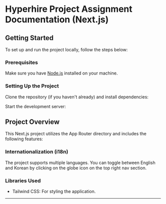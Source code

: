 # Hyperhire Project Assignment Documentation (Next.js)

## Getting Started

To set up and run the project locally, follow the steps below:

### Prerequisites

Make sure you have [Node.js](https://nodejs.org/) installed on your machine.

### Setting Up the Project

Clone the repository (if you haven't already) and install dependencies:

Start the development server:

## Project Overview

This Next.js project utilizes the App Router directory and includes the following features:

### Internationalization (i18n)

The project supports multiple languages. You can toggle between English and Korean by clicking on the globe icon on the top right nav section.

### Libraries Used

- Tailwind CSS: For styling the application.


---
